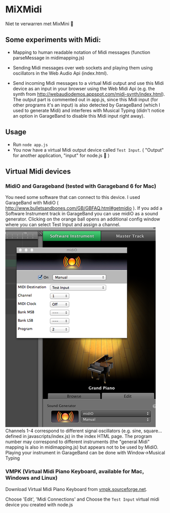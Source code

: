 # MiXMidi
Niet te verwarren met MixMini :japanese_ogre:

## Some experiments with Midi:

* Mapping to human readable notation of Midi messages (function parseMessage in midimapping.js)

* Sending Midi messages over web sockets and playing them using oscillators in the Web Audio Api (index.html).

* Send incoming Midi messages to a virtual Midi output and use this Midi device as an input in your browser using the Web Midi Api (e.g. the synth from http://webaudiodemos.appspot.com/midi-synth/index.html). The output part is commented out in app.js, since this Midi input (for other programs it's an input) is also detected by GarageBand (which I used to generate Midi) and interferes with Musical Typing (didn't notice an option in GarageBand to disable this Midi input right away).

## Usage

* Run `node app.js`
* You now have a virtual Midi output device called `Test Input`. ( "Output" for another application, "input" for node.js :japanese_ogre: )

## Virtual Midi devices

### MidiO and Garageband (tested with Garageband 6 for Mac)

You need some software that can connect to this device. I used GarageBand with MidiO ( http://www.bulletsandbones.com/GB/GBFAQ.html#getmidio ). If you add a Software Instrument track in GarageBand you can use midiO as a sound generator. Clicking on the orange ball opens an additional config window where you can select Test Input and assign a channel.<br/>
![Screenshot](public/images/screenshot.png)<br/>
Channels 1-4 correspond to different signal oscillators (e.g. sine, square... defined in javascripts/index.js) in the index HTML page. The program number may correspond to different instruments (the "general Midi" mapping is also in midimapping.js) but appears not to be used by MidiO.<br/>
Playing your instrument in GarageBand can be done with Window->Musical Typing

### VMPK (Virtual Midi Piano Keyboard, available for Mac, Windows and Linux)

Download Virtual Midi Piano Keyboard from [vmpk.sourceforge.net](http://vmpk.sourceforge.net/).

Choose 'Edit', 'Midi Connections' and Choose the `Test Input` virtual midi device you created with node.js
